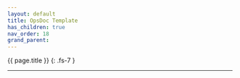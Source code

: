 ```yaml
---
layout: default
title: OpsDoc Template
has_children: true
nav_order: 18
grand_parent:
---
```


{{ page.title }}
{: .fs-7 }

---
